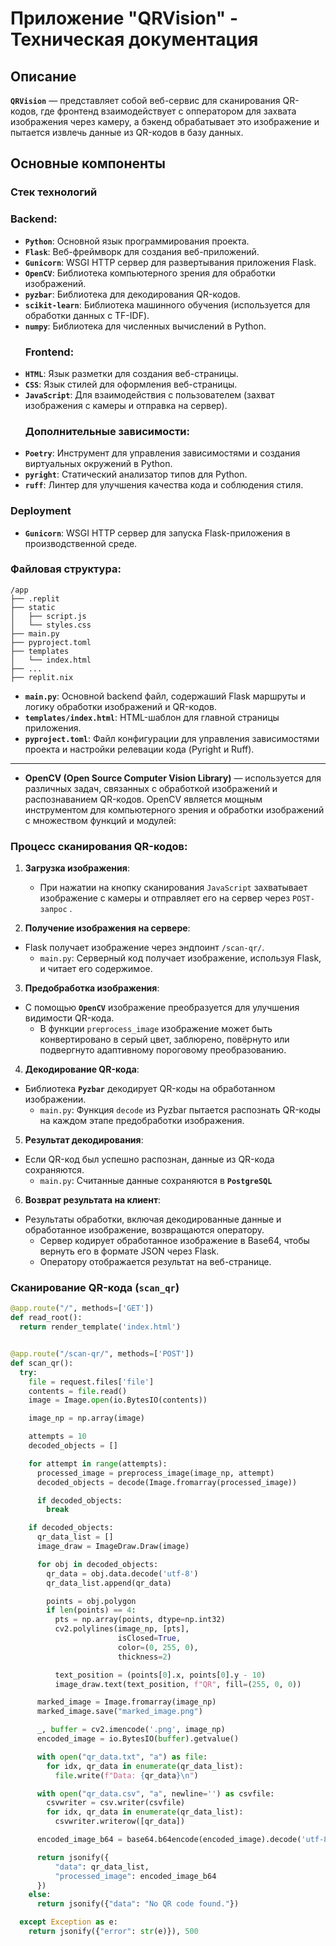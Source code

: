 # Приложение "QRVision" - Техническая документация

## Описание

**`QRVision`** — представляет собой веб-сервис для сканирования QR-кодов, где фронтенд взаимодействует с опператором для захвата изображения через камеру, а бэкенд обрабатывает это изображение и пытается извлечь данные из QR-кодов в базу данных.

## Основные компоненты

### Стек технологий

 ### Backend:
- **`Python`**: Основной язык программирования проекта.
- **`Flask`**: Веб-фреймворк для создания веб-приложений.
- **`Gunicorn`**: WSGI HTTP сервер для развертывания приложения Flask.
- **`OpenCV`**: Библиотека компьютерного зрения для обработки изображений.
- **`pyzbar`**: Библиотека для декодирования QR-кодов.
- **`scikit-learn`**: Библиотека машинного обучения (используется для обработки данных с TF-IDF).
- **`numpy`**: Библиотека для численных вычислений в Python.
  ### Frontend:
- **`HTML`**: Язык разметки для создания веб-страницы.
- **`CSS`**: Язык стилей для оформления веб-страницы.
- **`JavaScript`**: Для взаимодействия с пользователем (захват изображения с камеры и отправка на сервер).
  ### Дополнительные зависимости:
- **`Poetry`**: Инструмент для управления зависимостями и создания виртуальных окружений в Python.
- **`pyright`**: Статический анализатор типов для Python.
- **`ruff`**: Линтер для улучшения качества кода и соблюдения стиля.

### Deployment

- **`Gunicorn`**: WSGI HTTP сервер для запуска Flask-приложения в производственной среде.

 ### Файловая структура:

```shell
/app
├── .replit
├── static
│   ├── script.js
│   └── styles.css
├── main.py
├── pyproject.toml
├── templates
│   └── index.html
├── ...
├── replit.nix
```

- **`main.py`**: Основной backend файл, содержаший Flask маршруты и логику обработки изображений и QR-кодов.
- **`templates/index.html`**: HTML-шаблон для главной страницы приложения.
- **`pyproject.toml`**: Файл конфигурации для управления зависимостями проекта и настройки релевации кода (Pyright и Ruff).
________

  - **OpenCV (Open Source Computer Vision Library)** — используется для различных задач, связанных с обработкой изображений и распознаванием QR-кодов. OpenCV является мощным инструментом для компьютерного зрения и обработки изображений с множеством функций и модулей:

### Процесс сканирования QR-кодов:

1. **Загрузка изображения**:
    - При нажатии на кнопку сканирования `JavaScript` захватывает изображение с камеры и отправляет его на сервер через `POST-запрос` .

2. **Получение изображения на сервере**: 
 - Flask получает изображение через эндпоинт `/scan-qr/`.
    - `main.py`: Серверный код получает изображение, используя Flask, и читает его содержимое.

3. **Предобработка изображения**: 
- С помощью **`OpenCV`** изображение преобразуется для улучшения видимости QR-кода.
    - В функции `preprocess_image` изображение может быть конвертировано в серый цвет, заблюрено, повёрнуто или подвергнуто адаптивному пороговому преобразованию.

4. **Декодирование QR-кода**: 
- Библиотека **`Pyzbar`** декодирует QR-коды на обработанном изображении.
    - `main.py`: Функция `decode` из Pyzbar пытается распознать QR-коды на каждом этапе предобработки изображения.

5. **Результат декодирования**: 
- Если QR-код был успешно распознан, данные из QR-кода сохраняются.
    - `main.py`: Считанные данные сохраняются в **`PostgreSQL`**

6. **Возврат результата на клиент**: 
- Результаты обработки, включая декодированные данные и обработанное изображение, возвращаются оператору.
   - Сервер кодирует обработанное изображение в Base64, чтобы вернуть его в формате JSON через Flask.
   - Оператору отображается результат на веб-странице.


### Сканирование QR-кода (`scan_qr`)


```python
@app.route("/", methods=['GET'])
def read_root():
  return render_template('index.html')


@app.route("/scan-qr/", methods=['POST'])
def scan_qr():
  try:
    file = request.files['file']
    contents = file.read()
    image = Image.open(io.BytesIO(contents))

    image_np = np.array(image)

    attempts = 10
    decoded_objects = []

    for attempt in range(attempts):
      processed_image = preprocess_image(image_np, attempt)
      decoded_objects = decode(Image.fromarray(processed_image))

      if decoded_objects:
        break

    if decoded_objects:
      qr_data_list = []
      image_draw = ImageDraw.Draw(image)

      for obj in decoded_objects:
        qr_data = obj.data.decode('utf-8')
        qr_data_list.append(qr_data)

        points = obj.polygon
        if len(points) == 4:
          pts = np.array(points, dtype=np.int32)
          cv2.polylines(image_np, [pts],
                        isClosed=True,
                        color=(0, 255, 0),
                        thickness=2)

          text_position = (points[0].x, points[0].y - 10)
          image_draw.text(text_position, f"QR", fill=(255, 0, 0))

      marked_image = Image.fromarray(image_np)
      marked_image.save("marked_image.png")

      _, buffer = cv2.imencode('.png', image_np)
      encoded_image = io.BytesIO(buffer).getvalue()

      with open("qr_data.txt", "a") as file:
        for idx, qr_data in enumerate(qr_data_list):
          file.write(f"Data: {qr_data}\n")

      with open("qr_data.csv", "a", newline='') as csvfile:
        csvwriter = csv.writer(csvfile)
        for idx, qr_data in enumerate(qr_data_list):
          csvwriter.writerow([qr_data])

      encoded_image_b64 = base64.b64encode(encoded_image).decode('utf-8')

      return jsonify({
          "data": qr_data_list,
          "processed_image": encoded_image_b64
      })
    else:
      return jsonify({"data": "No QR code found."})

  except Exception as e:
    return jsonify({"error": str(e)}), 500
```
